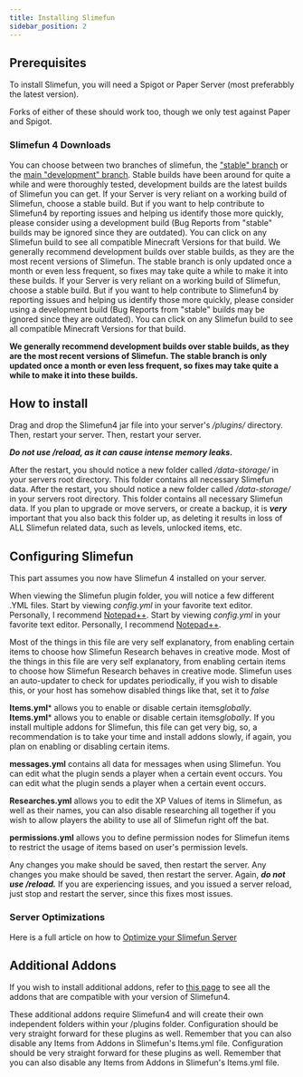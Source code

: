 ```yaml
---
title: Installing Slimefun
sidebar_position: 2
---
```


## Prerequisites

To install Slimefun, you will need a Spigot or Paper Server (most preferabbly the latest version).

Forks of either of these should work too, though we only test against Paper and Spigot.

### Slimefun 4 Downloads

You can choose between two branches of slimefun, the ["stable" branch](https://thebusybiscuit.github.io/builds/TheBusyBiscuit/Slimefun4/stable/) or the [main "development" branch](https://thebusybiscuit.github.io/builds/TheBusyBiscuit/Slimefun4/master/). Stable builds have been around for quite a while and were thoroughly tested, development builds are the latest builds of Slimefun you can get. If your Server is very reliant on a working build of Slimefun, choose a stable build. But if you want to help contribute to Slimefun4 by reporting issues and helping us identify those more quickly, please consider using a development build (Bug Reports from "stable" builds may be ignored since they are outdated). You can click on any Slimefun build to see all compatible Minecraft Versions for that build. We generally recommend development builds over stable builds, as they are the most recent versions of Slimefun. The stable branch is only updated once a month or even less frequent, so fixes may take quite a while to make it into these builds. If your Server is very reliant on a working build of Slimefun, choose a stable build. But if you want to help contribute to Slimefun4 by reporting issues and helping us identify those more quickly, please consider using a development build (Bug Reports from "stable" builds may be ignored since they are outdated). You can click on any Slimefun build to see all compatible Minecraft Versions for that build.

**We generally recommend development builds over stable builds, as they are the most recent versions of Slimefun. The stable branch is only updated once a month or even less frequent, so fixes may take quite a while to make it into these builds.**

## How to install

Drag and drop the Slimefun4 jar file into your server's */plugins/* directory. Then, restart your server. Then, restart your server.

***Do not use /reload, as it can cause intense memory leaks.***

After the restart, you should notice a new folder called */data-storage/* in your servers root directory. This folder contains all necessary Slimefun data. After the restart, you should notice a new folder called */data-storage/* in your servers root directory. This folder contains all necessary Slimefun data. If you plan to upgrade or move servers, or create a backup, it is ***very*** important that you also back this folder up, as deleting it results in loss of ALL Slimefun related data, such as levels, unlocked items, etc.

## Configuring Slimefun

This part assumes you now have Slimefun 4 installed on your server.

When viewing the Slimefun plugin folder, you will notice a few different .YML files. Start by viewing *config.yml* in your favorite text editor. Personally, I recommend [Notepad++](https://notepad-plus-plus.org). Start by viewing *config.yml* in your favorite text editor. Personally, I recommend [Notepad++](https://notepad-plus-plus.org).

Most of the things in this file are very self explanatory, from enabling certain items to choose how Slimefun Research behaves in creative mode. Most of the things in this file are very self explanatory, from enabling certain items to choose how Slimefun Research behaves in creative mode. Slimefun uses an auto-updater to check for updates periodically, if you wish to disable this, or your host has somehow disabled things like that, set it to *false*

**Items.yml*** allows you to enable or disable certain items*globally*. **Items.yml*** allows you to enable or disable certain items*globally*. If you install multiple addons for Slimefun, this file can get very big, so, a recommendation is to take your time and install addons slowly, if again, you plan on enabling or disabling certain items.

**messages.yml** contains all data for messages when using Slimefun. You can edit what the plugin sends a player when a certain event occurs. You can edit what the plugin sends a player when a certain event occurs.

**Researches.yml** allows you to edit the XP Values of items in Slimefun, as well as their names, you can also disable researching all together if you wish to allow players the ability to use all of Slimefun right off the bat.

**permissions.yml** allows you to define permission nodes for Slimefun items to restrict the usage of items based on user's permission levels.

Any changes you make should be saved, then restart the server. Any changes you make should be saved, then restart the server. Again, ***do not use /reload.*** If you are experiencing issues, and you issued a server reload, just stop and restart the server, since this fixes most issues.

### Server Optimizations

Here is a full article on how to [Optimize your Slimefun Server](Server-Optimizations)

## Additional Addons

If you wish to install additional addons, refer to [this page](Addons) to see all the addons that are compatible with your version of Slimefun4.

These additional addons require Slimefun4 and will create their own independent folders within your /plugins folder. Configuration should be very straight forward for these plugins as well. Remember that you can also disable any Items from Addons in Slimefun's Items.yml file. Configuration should be very straight forward for these plugins as well. Remember that you can also disable any Items from Addons in Slimefun's Items.yml file.
